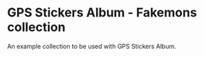 # GPS Stickers Album - Fakemons collection

An example collection to be used with GPS Stickers Album.